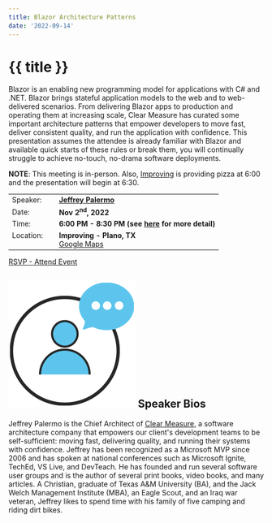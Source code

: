 ```yaml
---
title: Blazor Architecture Patterns
date: '2022-09-14'
---
```

# {{ title }}

Blazor is an enabling new programming model for applications with C# and .NET. Blazor brings
stateful application models to the web and to web-delivered scenarios. From delivering Blazor
apps to production and operating them at increasing scale, Clear Measure has curated some
important architecture patterns that empower developers to move fast, deliver consistent
quality, and run the application with confidence. This presentation assumes the attendee is
already familiar with Blazor and available quick starts of these rules or break them, you will
continually struggle to achieve no-touch, no-drama software deployments.

**NOTE**: This meeting is in-person. Also, [Improving](https://improving.com/) is providing pizza at 6:00 and the presentation will begin at 6:30. 

<table>
<tbody>
<tr><td>Speaker:</td><td>&nbsp;</td><td><b><a title="Jeffrey Palermo" target="_blank" href="https://clearmeasure.com/">Jeffrey Palermo</a></b></td></tr>
<tr><td>Date:</td><td>&nbsp;</td><td><b>Nov 2<sup>nd</sup>, 2022</b></td></tr>
<tr><td valign="top">Time:</td><td>&nbsp;</td><td><b>6:00 PM - 8:30 PM (see <a title="Location" href="/contact/">here</a> for more detail)</b></td></tr>
<tr><td valign="top">Location:</td><td>&nbsp;</td><td><b>Improving - Plano, TX</b><br><a title="Google" target="_blank" href="https://g.page/improving-dallas?share">Google Maps</a></td></tr>
</tbody>
</table>

[RSVP - Attend Event](https://www.eventbrite.com/e/blazor-architecture-patterns-tickets-448780062247)


## ![](/assets/img/icons/speakerbioicon.png) Speaker Bios

<p>Jeffrey Palermo is the Chief Architect of <a href="https://clearmeasure.com/">Clear Measure</a>, a software architecture company that empowers our client&#39;s development teams to be self-sufficient: moving fast, delivering quality, and running their systems with confidence. Jeffrey has been recognized as a Microsoft MVP since 2006 and has spoken at national conferences such as Microsoft Ignite, TechEd, VS Live, and DevTeach. He has founded and run several software user groups and is the author of several print books, video books, and many articles. A Christian, graduate of Texas A&amp;M University (BA), and the Jack Welch Management Institute (MBA), an Eagle Scout, and an Iraq war veteran, Jeffrey likes to spend time with his family of five camping and riding dirt bikes.</p>
